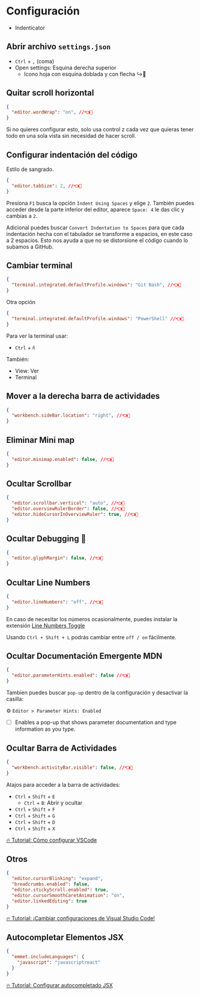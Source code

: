 # Configuración 

- Indenticator

## Abrir archivo `settings.json`

- `Ctrl` + `,` (coma)
 - Open settings: Esquina derecha superior
	 - Icono hoja con esquina doblada y con flecha ↪📄

## Quitar scroll horizontal 

```json
{
  "editor.wordWrap": "on", //👈👀
}
```

Si no quieres configurar esto, solo usa control z cada vez que quieras tener todo en una sola vista sin necesidad de hacer scroll. 

## Configurar indentación del código 

Estilo de sangrado. 
```json
{
  "editor.tabSize": 2, //👈👀
}
```

Presiona `F1` busca la opción `Indent Using Spaces` y elige `2`. También puedes acceder desde la parte inferior del editor, aparece `Space: 4` le das clic y cambias a `2`. 

Adicional puedes buscar `Convert Indentation to Spaces` para que cada indentación hecha con el tabulador se transforme a espacios, en este caso a 2 espacios. Esto nos ayuda a que no se distorsione el código cuando lo subamos a GitHub. 

## Cambiar terminal  

```json
{
  "terminal.integrated.defaultProfile.windows": "Git Bash", //👈👀
}
```

Otra opción 
```json
{
  "terminal.integrated.defaultProfile.windows": "PowerShell" //👈👀
}
```

Para ver la terminal usar:  
- `Ctrl` + `ñ`

También:   
- View: Ver
- Terminal 

## Mover a la derecha barra de actividades

```json
{
  "workbench.sideBar.location": "right", //👈👀
}
```

## Eliminar Mini map 

```json
{
  "editor.minimap.enabled": false, //👈👀
}
```

## Ocultar Scrollbar  

```json
{
  "editor.scrollbar.vertical": "auto", //👈👀
  "editor.overviewRulerBorder": false, //👈👀
  "editor.hideCursorInOverviewRuler": true, //👈👀
}
```

## Ocultar Debugging 🔴

```json
{
  "editor.glyphMargin": false, //👈👀
}
```

## Ocultar Line Numbers

```json
{
  "editor.lineNumbers": "off", //👈👀
}
```

En caso de necesitar los números ocasionalmente, puedes instalar la extensión [Line Numbers Toggle](https://marketplace.visualstudio.com/items?itemName=yay.lntoggle)

Usando `Ctrl + Shift + L` podrás cambiar entre `off / on` fácilmente.

## Ocultar Documentación Emergente MDN

```json
{
  "editor.parameterHints.enabled": false //👈👀
}
```

Tambien puedes buscar `pop-up` dentro de la configuración y desactivar la casilla:

⚙ `Editor > Parameter Hints: Enabled`

- [ ] Enables a pop-up that shows parameter documentation and type information as you type. 

## Ocultar Barra de Actividades 

```json
{
  "workbench.activityBar.visible": false, //👈👀
}
```

Atajos para acceder a la barra de actividades: 
- `Ctrl` + `Shift` + `E` 
	- `Ctrl` + `B`: Abrir y ocultar 
- `Ctrl` + `Shift` + `F` 
- `Ctrl` + `Shift` + `G` 
- `Ctrl` + `Shift` + `D` 
- `Ctrl` + `Shift` + `X`

[🔥 Tutorial: Cómo configurar VSCode](https://www.youtube.com/watch?v=HiVnGgYudLY)

## Otros 

```json
{
  "editor.cursorBlinking": "expand",
  "breadcrumbs.enabled": false,
  "editor.stickyScroll.enabled": true,
  "editor.cursorSmoothCaretAnimation": "on",
  "editor.linkedEditing": true
}
```

[🔥 Tutorial: ¡Cambiar configuraciones de Visual Studio Code!](https://www.youtube.com/watch?v=uyEUVgNMvGI)

## Autocompletar Elementos JSX 

```json
{
  "emmet.includeLanguages": {
    "javascript": "javascriptreact"
  }
}
```

[🔥 Tutorial: Configurar autocompletado JSX](https://www.youtube.com/watch?v=jIjws68ATY8)
